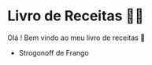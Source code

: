 # Livro de Receitas :woman_cook:

Olá ! Bem vindo ao meu livro de receitas :wave:

- Strogonoff de Frango

  

